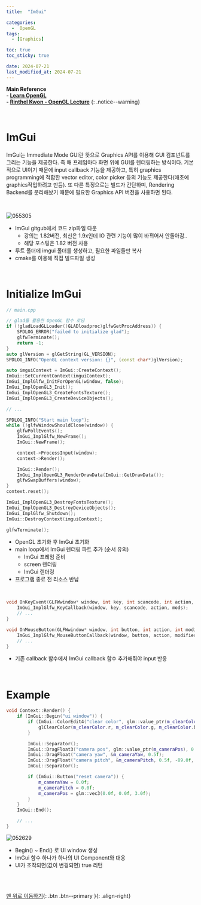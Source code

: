 ```yaml
---
title:  "ImGui"

categories:
  -  OpenGL
tags:
  - [Graphics]

toc: true
toc_sticky: true

date: 2024-07-21
last_modified_at: 2024-07-21
---
```



**Main Reference <br>- [Learn OpenGL](https://learnopengl.com/) <br>- [Rinthel Kwon - OpenGL Lecture](https://www.youtube.com/watch?v=kEAKvJKnvfA&list=PLvNHCGtd4kh_cYLKMP_E-jwF3YKpDP4hf&index=1)**
{: .notice--warning}

<br>

# ImGui

ImGui는 Immediate Mode GUI란 뜻으로 Graphics API를 이용해 GUI 컴포넌트를 그리는 기능을 제공한다. 즉 매 프레임마다 화면 위에 GUI를 렌더링하는 방식이다. 기본적으로 UI이기 때문에 input callback 기능을 제공하고, 특히 graphics programming에 적합한 vector editor, color picker 등의 기능도 제공한다(애초에 graphics작업하려고 만듬). 또 다른 특징으로는 빌드가 간단하며, Rendering Backend를 분리해놨기 때문에 필요한 Graphics API 버전을 사용하면 된다. 

<br>

![055305](https://github.com/user-attachments/assets/9739d103-699e-4774-a2b7-99622505cf27)

- ImGui gitgub에서 코드 zip파일 다운
  - 강의는 1.82버전, 최신은 1.9x인데 IO 관련 기능이 많이 바뀌어서 안돌아감..
  - 해당 포스팅은 1.82 버전 사용
- 루트 폴더에 imgui 폴더를 생성하고, 필요한 파일들만 복사
- cmake를 이용해 직접 빌드파일 생성


<br>

# Initialize ImGui

``` c++
// main.cpp

// glad를 활용한 OpenGL 함수 로딩
if (!gladLoadGLLoader((GLADloadproc)glfwGetProcAddress)) {
    SPDLOG_ERROR("failed to initialize glad");
    glfwTerminate();
    return -1;
}
auto glVersion = glGetString(GL_VERSION);
SPDLOG_INFO("OpenGL context version: {}", (const char*)glVersion);

auto imguiContext = ImGui::CreateContext();
ImGui::SetCurrentContext(imguiContext);
ImGui_ImplGlfw_InitForOpenGL(window, false);
ImGui_ImplOpenGL3_Init();
ImGui_ImplOpenGL3_CreateFontsTexture();
ImGui_ImplOpenGL3_CreateDeviceObjects();

// ...

SPDLOG_INFO("Start main loop");
while (!glfwWindowShouldClose(window)) {
    glfwPollEvents();
    ImGui_ImplGlfw_NewFrame();
    ImGui::NewFrame();

    context->ProcessInput(window);
    context->Render();

    ImGui::Render();
    ImGui_ImplOpenGL3_RenderDrawData(ImGui::GetDrawData());
    glfwSwapBuffers(window);
}
context.reset();

ImGui_ImplOpenGL3_DestroyFontsTexture();
ImGui_ImplOpenGL3_DestroyDeviceObjects();
ImGui_ImplGlfw_Shutdown();
ImGui::DestroyContext(imguiContext);

glfwTerminate();
```

- OpenGL 초기화 후 ImGui 초기화
- main loop에서 ImGui 렌더링 파트 추가 (순서 유의)
  - ImGui 프레임 준비
  - screen 렌더링
  - ImGui 렌더링
- 프로그램 종료 전 리소스 반납

<br>

``` c++
void OnKeyEvent(GLFWwindow* window, int key, int scancode, int action, int mods) {
    ImGui_ImplGlfw_KeyCallback(window, key, scancode, action, mods);
    // ...
}

void OnMouseButton(GLFWwindow* window, int button, int action, int modifier) {
    ImGui_ImplGlfw_MouseButtonCallback(window, button, action, modifier);
    // ...
}
```

- 기존 callback 함수에서 ImGui callback 함수 추가해줘야 input 반응

<br>

# Example

``` c++
void Context::Render() {
    if (ImGui::Begin("ui window")) {
        if (ImGui::ColorEdit4("clear color", glm::value_ptr(m_clearColor))) {
            glClearColor(m_clearColor.r, m_clearColor.g, m_clearColor.b, m_clearColor.a);
        }

        ImGui::Separator();
        ImGui::DragFloat3("camera pos", glm::value_ptr(m_cameraPos), 0.01f);
        ImGui::DragFloat("camera yaw", &m_cameraYaw, 0.5f);
        ImGui::DragFloat("camera pitch", &m_cameraPitch, 0.5f, -89.0f, 89.0f);
        ImGui::Separator();

        if (ImGui::Button("reset camera")) {
            m_cameraYaw = 0.0f;
            m_cameraPitch = 0.0f;
            m_cameraPos = glm::vec3(0.0f, 0.0f, 3.0f);
        }
    }
    ImGui::End();

    // ...
}
```

![052629](https://github.com/user-attachments/assets/6ab838f8-c868-4a56-b3eb-e5a7ac710cf6)

- Begin() ~ End() 로 UI window 생성
- ImGui 함수 하나가 하나의 UI Component와 대응
- UI가 조작되면(값이 변경되면) true 리턴


<br>
<br>


[맨 위로 이동하기](#){: .btn .btn--primary }{: .align-right}
